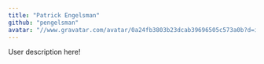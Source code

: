 ```yaml
---
title: "Patrick Engelsman"
github: "pengelsman"
avatar: "//www.gravatar.com/avatar/0a24fb3803b23dcab39696505c573a0b?d=identicon"
---
```


User description here!
